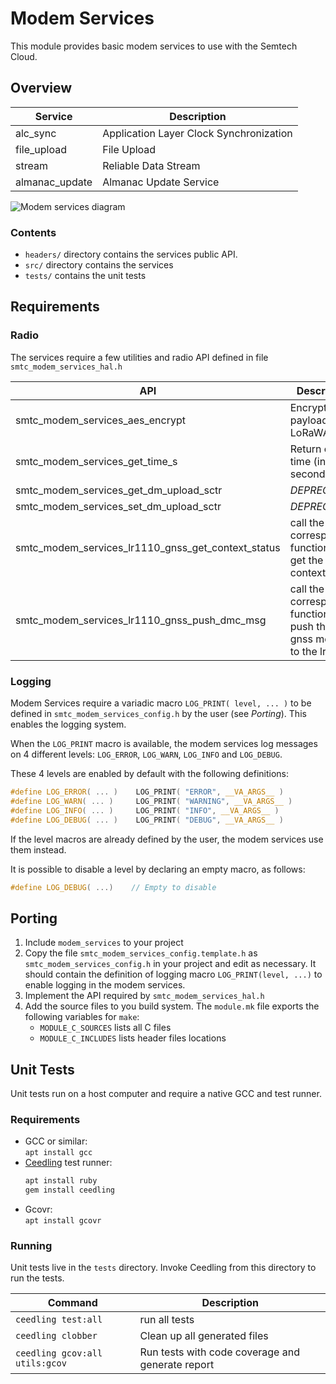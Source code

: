 # Modem Services
This module provides basic modem services to use with the Semtech Cloud.

## Overview
Service | Description
--------|-------------
alc_sync | Application Layer Clock Synchronization
file_upload | File Upload
stream | Reliable Data Stream
almanac_update | Almanac Update Service

![Modem services diagram](doc/services.png)

### Contents
- `headers/` directory contains the services public API.
- `src/` directory contains the services
- `tests/` contains the unit tests

## Requirements
### Radio
The services require a few utilities and radio API defined in file `smtc_modem_services_hal.h`

API | Description
---|---
smtc_modem_services_aes_encrypt | Encrypt a payload for LoRaWAN
smtc_modem_services_get_time_s | Return current time (in seconds)
smtc_modem_services_get_dm_upload_sctr | _DEPRECATED_
smtc_modem_services_set_dm_upload_sctr | _DEPRECATED_
smtc_modem_services_lr1110_gnss_get_context_status | call the lr1110 corresponding function that get the gnss context status
smtc_modem_services_lr1110_gnss_push_dmc_msg |  call the lr1110 corresponding function that push the DAS gnss message to the lr1110

### Logging
Modem Services require a variadic macro `LOG_PRINT( level, ... )` to be defined in `smtc_modem_services_config.h` by the user (see _Porting_).
This enables the logging system.

When the `LOG_PRINT` macro is available, the modem services log messages on 4 different levels: `LOG_ERROR`, `LOG_WARN`, `LOG_INFO` and `LOG_DEBUG`.

These 4 levels are enabled by default with the following definitions:
```C
#define LOG_ERROR( ... )	LOG_PRINT( "ERROR", __VA_ARGS__ )
#define LOG_WARN( ... )		LOG_PRINT( "WARNING", __VA_ARGS__ )
#define LOG_INFO( ... )		LOG_PRINT( "INFO", __VA_ARGS__ )
#define LOG_DEBUG( ... )	LOG_PRINT( "DEBUG", __VA_ARGS__ )
```

If the level macros are already defined by the user, the modem services use them instead. 

It is possible to disable a level by declaring an empty macro, as follows:
```C
#define LOG_DEBUG( ...)    // Empty to disable
```

## Porting
1. Include `modem_services` to your project
2. Copy the file `smtc_modem_services_config.template.h` as `smtc_modem_services_config.h` in your project and edit as necessary.
    It should contain the definition of logging macro `LOG_PRINT(level, ...)` to enable logging in the modem services.
3. Implement the API required by `smtc_modem_services_hal.h`
4. Add the source files to you build system. The `module.mk` file exports the following variables for `make`:
    - `MODULE_C_SOURCES` lists all C files
    - `MODULE_C_INCLUDES` lists header files locations

 
## Unit Tests
Unit tests run on a host computer and require a native GCC and test runner.
### Requirements
- GCC or similar:  
     `apt install gcc`
- [Ceedling](http://www.throwtheswitch.org/) test runner: 
    ```bash
    apt install ruby
    gem install ceedling
    ```
- Gcovr:  
    `apt install gcovr`

### Running
Unit tests live in the `tests` directory. Invoke Ceedling from this directory to run the tests.

|Command | Description
|---|---
|`ceedling test:all` | run all tests
|`ceedling clobber` | Clean up all generated files
|`ceedling gcov:all utils:gcov` | Run tests with code coverage and generate report
